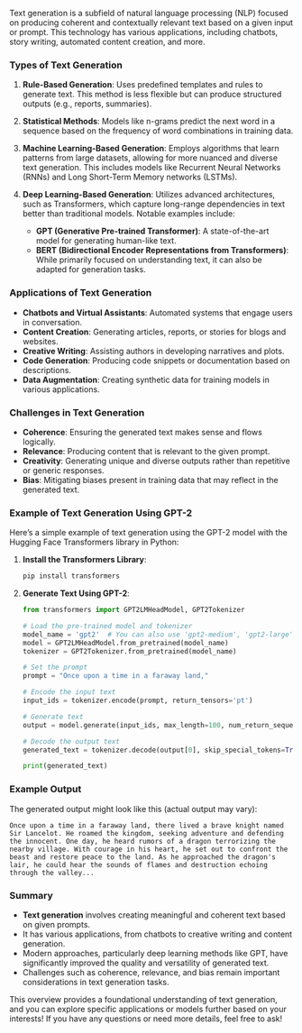 Text generation is a subfield of natural language processing (NLP) focused on producing coherent and contextually relevant text based on a given input or prompt. This technology has various applications, including chatbots, story writing, automated content creation, and more.

### Types of Text Generation

1. **Rule-Based Generation**: Uses predefined templates and rules to generate text. This method is less flexible but can produce structured outputs (e.g., reports, summaries).

2. **Statistical Methods**: Models like n-grams predict the next word in a sequence based on the frequency of word combinations in training data.

3. **Machine Learning-Based Generation**: Employs algorithms that learn patterns from large datasets, allowing for more nuanced and diverse text generation. This includes models like Recurrent Neural Networks (RNNs) and Long Short-Term Memory networks (LSTMs).

4. **Deep Learning-Based Generation**: Utilizes advanced architectures, such as Transformers, which capture long-range dependencies in text better than traditional models. Notable examples include:
   - **GPT (Generative Pre-trained Transformer)**: A state-of-the-art model for generating human-like text.
   - **BERT (Bidirectional Encoder Representations from Transformers)**: While primarily focused on understanding text, it can also be adapted for generation tasks.

### Applications of Text Generation

- **Chatbots and Virtual Assistants**: Automated systems that engage users in conversation.
- **Content Creation**: Generating articles, reports, or stories for blogs and websites.
- **Creative Writing**: Assisting authors in developing narratives and plots.
- **Code Generation**: Producing code snippets or documentation based on descriptions.
- **Data Augmentation**: Creating synthetic data for training models in various applications.

### Challenges in Text Generation

- **Coherence**: Ensuring the generated text makes sense and flows logically.
- **Relevance**: Producing content that is relevant to the given prompt.
- **Creativity**: Generating unique and diverse outputs rather than repetitive or generic responses.
- **Bias**: Mitigating biases present in training data that may reflect in the generated text.

### Example of Text Generation Using GPT-2

Here’s a simple example of text generation using the GPT-2 model with the Hugging Face Transformers library in Python:

1. **Install the Transformers Library**:
   ```bash
   pip install transformers
   ```

2. **Generate Text Using GPT-2**:
   ```python
   from transformers import GPT2LMHeadModel, GPT2Tokenizer

   # Load the pre-trained model and tokenizer
   model_name = 'gpt2'  # You can also use 'gpt2-medium', 'gpt2-large', etc.
   model = GPT2LMHeadModel.from_pretrained(model_name)
   tokenizer = GPT2Tokenizer.from_pretrained(model_name)

   # Set the prompt
   prompt = "Once upon a time in a faraway land,"

   # Encode the input text
   input_ids = tokenizer.encode(prompt, return_tensors='pt')

   # Generate text
   output = model.generate(input_ids, max_length=100, num_return_sequences=1)

   # Decode the output text
   generated_text = tokenizer.decode(output[0], skip_special_tokens=True)

   print(generated_text)
   ```

### Example Output
The generated output might look like this (actual output may vary):
```
Once upon a time in a faraway land, there lived a brave knight named Sir Lancelot. He roamed the kingdom, seeking adventure and defending the innocent. One day, he heard rumors of a dragon terrorizing the nearby village. With courage in his heart, he set out to confront the beast and restore peace to the land. As he approached the dragon's lair, he could hear the sounds of flames and destruction echoing through the valley...
```

### Summary

- **Text generation** involves creating meaningful and coherent text based on given prompts.
- It has various applications, from chatbots to creative writing and content generation.
- Modern approaches, particularly deep learning methods like GPT, have significantly improved the quality and versatility of generated text.
- Challenges such as coherence, relevance, and bias remain important considerations in text generation tasks.

This overview provides a foundational understanding of text generation, and you can explore specific applications or models further based on your interests! If you have any questions or need more details, feel free to ask!